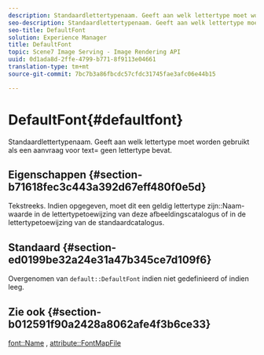 ```yaml
---
description: Standaardlettertypenaam. Geeft aan welk lettertype moet worden gebruikt als een aanvraag voor text= geen lettertype bevat.
seo-description: Standaardlettertypenaam. Geeft aan welk lettertype moet worden gebruikt als een aanvraag voor text= geen lettertype bevat.
seo-title: DefaultFont
solution: Experience Manager
title: DefaultFont
topic: Scene7 Image Serving - Image Rendering API
uuid: 0d1ada8d-2ffe-4799-b771-8f9113e04661
translation-type: tm+mt
source-git-commit: 7bc7b3a86fbcdc57cfdc31745fae3afc06e44b15

---
```



# DefaultFont{#defaultfont}

Standaardlettertypenaam. Geeft aan welk lettertype moet worden gebruikt als een aanvraag voor text= geen lettertype bevat.

## Eigenschappen {#section-b71618fec3c443a392d67eff480f0e5d}

Tekstreeks. Indien opgegeven, moet dit een geldig lettertype zijn::Naam-waarde in de lettertypetoewijzing van deze afbeeldingscatalogus of in de lettertypetoewijzing van de standaardcatalogus.

## Standaard {#section-ed0199be32a24e31a47b345ce7d109f6}

Overgenomen van `default::DefaultFont` indien niet gedefinieerd of indien leeg.

## Zie ook {#section-b012591f90a2428a8062afe4f3b6ce33}

[font::Name](../../../../../is-api/image-catalog/image-serving-api-ref/c-image-catalog-reference/c-font-map-reference/r-name-font.md#reference-c55889877dc54aabb60734dcde86ee76) , [attribute::FontMapFile](../../../../../is-api/image-catalog/image-serving-api-ref/c-image-catalog-reference/c-attributes-reference/r-fontmapfile.md#reference-22e077d4595b45b6a6e549b8499ecb76)
